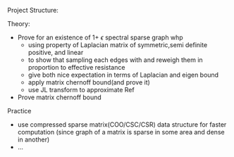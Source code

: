 Project Structure: 

Theory:
- Prove for an existence of 1+ $\epsilon$ spectral sparse graph whp
  - using property of Laplacian matrix of symmetric,semi definite positive, and linear
  - to show that sampling each edges with and reweigh them in proportion to effective resistance
  - give both nice expectation in terms of Laplacian and eigen bound
  - apply matrix chernoff bound(and prove it)
  - use JL transform to approximate Ref 
- Prove matrix chernoff bound

Practice
  - use compressed sparse matrix(COO/CSC/CSR) data structure for faster computation
    (since graph of a matrix is sparse in some area and dense in another)
  - ...
